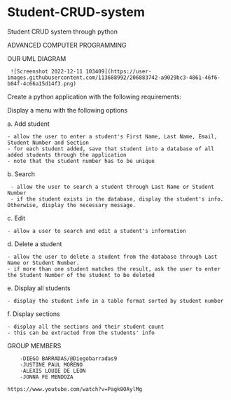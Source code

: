 # Student-CRUD-system
Student CRUD system through python


ADVANCED COMPUTER PROGRAMMING 

OUR UML DIAGRAM 

     ![Screenshot 2022-12-11 103409](https://user-images.githubusercontent.com/113688992/206883742-a9029bc3-4861-46f6-b04f-4c66a15d14f3.png)

Create a python application with the following requirements:

Display a menu with the following options

a. Add student

    - allow the user to enter a student's First Name, Last Name, Email, Student Number and Section
    - for each student added, save that student into a database of all added students through the application
    - note that the student number has to be unique
b. Search

     - allow the user to search a student through Last Name or Student Number
     - if the student exists in the database, display the student's info. Otherwise, display the necessary message.

c. Edit

    - allow a user to search and edit a student's information


d. Delete a student

    - allow the user to delete a student from the database through Last Name or Student Number.
    - if more than one student matches the result, ask the user to enter the Student Number of the student to be deleted

e. Display all students

    - display the student info in a table format sorted by student number

f. Display sections

    - display all the sections and their student count
    - this can be extracted from the students' info
    
GROUP MEMBERS


        -DIEGO BARRADAS/@Diegobarradas9
        -JUSTINE PAUL MORENO
        -ALEXIS LOUIE DE LEON
        -JONNA FE MENDOZA
        
    https://www.youtube.com/watch?v=Pagk8OAylMg
    

